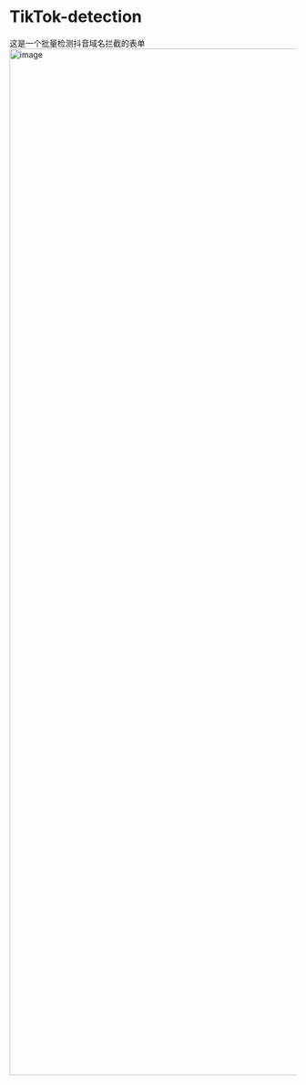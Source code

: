 # TikTok-detection
这是一个批量检测抖音域名拦截的表单
<img width="1800" alt="image" src="https://github.com/user-attachments/assets/af24c927-7d4d-47a8-991b-048ec2ef93a4" />
